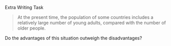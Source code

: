 Extra Writing Task  
> At the present time, the population of some countries includes a relatively large number of young adults, compared with the number of older people. 

Do the advantages of this situation outweigh the disadvantages?

